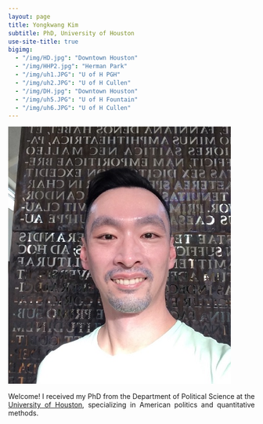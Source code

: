 ```yaml
---
layout: page
title: Yongkwang Kim
subtitle: PhD, University of Houston
use-site-title: true
bigimg:
  - "/img/HD.jpg": "Downtown Houston"
  - "/img/HHP2.jpg": "Herman Park"
  - "/img/uh1.JPG": "U of H PGH"
  - "/img/uh2.JPG": "U of H Cullen"
  - "/img/DH.jpg": "Downtown Houston"
  - "/img/uh5.JPG": "U of H Fountain"
  - "/img/uh6.JPG": "U of H Cullen"
---
```


<img src="/img/kp7.jpg" class="wrap align-right" alt="k profile">

<p align="justify">Welcome! I received my PhD from the Department of Political Science at the <a href="https://www.uh.edu/class/political-science/" target="_blank">University of Houston</a>, specializing in American politics and quantitative methods.

  
